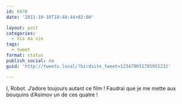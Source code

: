 ```yaml
---
id: 6070
date: '2011-10-10T18:48:44+02:00'

layout: post
categories:
  - Vis ma vie
tags:
  - tweet
format: status
publish_social: no
guid: 'http://tweets.local/?birdsite_tweet=123470031785951232'

---
```


I, Robot. J’adore toujours autant ce film ! Faudrai que je me mette aux bouquins d’Asimov un de ces quatre !